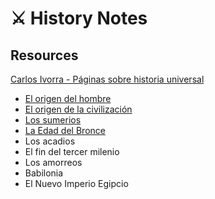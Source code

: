 # ⚔️ History Notes

## Resources

[Carlos Ivorra - Páginas sobre historia universal](https://www.uv.es/ivorra/Historia/Indice.htm)

- [El origen del hombre](./001_origen_del_hombre.md)
- [El origen de la civilización](./002_civilizacion.md)
- [Los sumerios](./003_los_sumerios.md)
- [La Edad del Bronce](./004_edad_de_bronce.md)
- Los acadios
- El fin del tercer milenio
- Los amorreos
- Babilonia
- El Nuevo Imperio Egipcio
